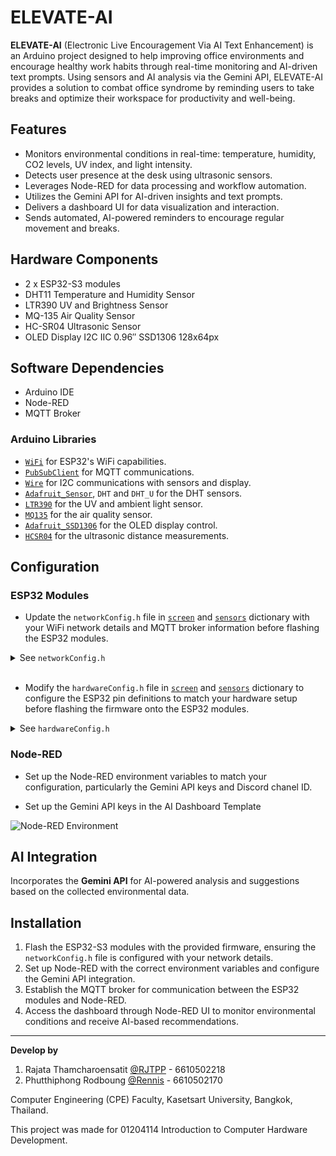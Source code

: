 # ELEVATE-AI

**ELEVATE-AI** (Electronic Live Encouragement Via AI Text Enhancement) is an Arduino project designed to help improving office environments and encourage healthy work habits through real-time monitoring and AI-driven text prompts. Using sensors and AI analysis via the Gemini API, ELEVATE-AI provides a solution to combat office syndrome by reminding users to take breaks and optimize their workspace for productivity and well-being.

## Features

- Monitors environmental conditions in real-time: temperature, humidity, CO2 levels, UV index, and light intensity.
- Detects user presence at the desk using ultrasonic sensors.
- Leverages Node-RED for data processing and workflow automation.
- Utilizes the Gemini API for AI-driven insights and text prompts.
- Delivers a dashboard UI for data visualization and interaction.
- Sends automated, AI-powered reminders to encourage regular movement and breaks.

## Hardware Components

- 2 x ESP32-S3 modules
- DHT11 Temperature and Humidity Sensor
- LTR390 UV and Brightness Sensor
- MQ-135 Air Quality Sensor
- HC-SR04 Ultrasonic Sensor
- OLED Display I2C IIC 0.96″ SSD1306 128x64px

## Software Dependencies

- Arduino IDE
- Node-RED
- MQTT Broker

### Arduino Libraries

- [`WiFi`](https://github.com/arduino-libraries/WiFi) for ESP32's WiFi capabilities.
- [`PubSubClient`](https://github.com/knolleary/pubsubclient) for MQTT communications.
- [`Wire`](https://www.arduino.cc/reference/en/language/functions/communication/wire/) for I2C communications with sensors and display.
- [`Adafruit_Sensor`](https://github.com/adafruit/Adafruit_Sensor), `DHT` and `DHT_U` for the DHT sensors.
- [`LTR390`](https://github.com/levkovigor/LTR390) for the UV and ambient light sensor.
- [`MQ135`](https://github.com/NuclearPhoenixx/MQ135) for the air quality sensor.
- [`Adafruit_SSD1306`](https://github.com/adafruit/Adafruit_SSD1306) for the OLED display control.
- [`HCSR04`](https://github.com/gamegine/HCSR04-ultrasonic-sensor-lib) for the ultrasonic distance measurements.

## Configuration

### ESP32 Modules

- Update the `networkConfig.h` file in [`screen`](screen/networkConfig.h) and [`sensors`](/sensors/networkConfig.h) dictionary with your WiFi network details and MQTT broker information before flashing the ESP32 modules.

<details>

<summary>See <code>networkConfig.h</code></summary>

```c
#define WIFI_SSID    "<WIFI_SSID>"    // Config here
#define WIFI_PASS    "<WIFI_PASS>"    // Config here
#define MQTT_BROKER  "<MQTT_BROKER>"  // Config here
#define MQTT_USER    "<MQTT_USER>"    // Config here
#define MQTT_PASS    "<MQTT_PASS>"    // Config here


#define TOPIC_PREFIX "<TOPIC_PREFIX>" // Config here
#define TOPIC_DATA_PREFIX TOPIC_PREFIX "/sensors"

#define TOPIC_TEMPERATURE TOPIC_DATA_PREFIX "/temperature"
#define TOPIC_HUMIDITY TOPIC_DATA_PREFIX "/humidity"
#define TOPIC_AIR TOPIC_DATA_PREFIX "/air_quality"
#define TOPIC_UV TOPIC_DATA_PREFIX "/uv"
#define TOPIC_LIGHT TOPIC_DATA_PREFIX "/light"
#define TOPIC_JSON TOPIC_DATA_PREFIX "/json"

#define TOPIC_SITTING_PREFIX TOPIC_PREFIX "/sitting"
#define TOPIC_IS_SITTING TOPIC_SITTING_PREFIX "/is_sitting"
#define TOPIC_SITTING_DISTANCE TOPIC_SITTING_PREFIX "/distance"
#define TOPIC_SITTING_TIME TOPIC_SITTING_PREFIX "/time"
#define TOPIC_SITTING_JSON TOPIC_SITTING_PREFIX "/json"
#define TOPIC_SITTING_RESET TOPIC_SITTING_PREFIX "/reset"

#define TOPIC_TIME TOPIC_PREFIX "/time"


#define TOPIC_AI TOPIC_PREFIX "/ai/auto"

#define TOPIC_DEBUG TOPIC_PREFIX "/debug/data"
```

</details>

<br>

- Modify the `hardwareConfig.h` file in [`screen`](screen/hardwareConfig.h) and [`sensors`](sensors/hardwareConfig.h) dictionary to configure the ESP32 pin definitions to match your hardware setup before flashing the firmware onto the ESP32 modules.

<details>

<summary>See <code>hardwareConfig.h</code></summary>

<br>

```c
// screen/hardwareConfig.h

#define SCREEN_WIDTH 128
#define SCREEN_HEIGHT 64
#define REFRESH_DELAY 16

#define OLED_SCL_PIN 47
#define OLED_SDA_PIN 48

#define US_ECHO_PIN 4
#define US_TRIGGER_PIN 5

#define LED_RED_PIN 42
#define LED_YELLOW_PIN 41
#define LED_GREEN_PIN 40
#define SWITCH_PIN 2
```

```c
// sensors/hardwareConfig.h

#define LTR390_I2C_ADDRESS 0x53
#define LTR_SDA_PIN 21
#define LTR_SCL_PIN 20

#define MQ135_DO_PIN 13
#define MQ135_AO_PIN 14

#define DHTPIN 15
#define DHTTYPE DHT11

#define LED_RED_PIN 42
#define LED_YELLOW_PIN 41
#define LED_GREEN_PIN 40
#define SWITCH_PIN 2
```

</details>

### Node-RED

- Set up the Node-RED environment variables to match your configuration, particularly the Gemini API keys and Discord chanel ID.

- Set up the Gemini API keys in the AI Dashboard Template

![Node-RED Environment](https://github.com/RJTPP/elevate-ai/assets/97868966/fb674c98-f0c1-46ac-9944-488450d92f25)

## AI Integration

Incorporates the **Gemini API** for AI-powered analysis and suggestions based on the collected environmental data.

## Installation

1. Flash the ESP32-S3 modules with the provided firmware, ensuring the `networkConfig.h` file is configured with your network details.
2. Set up Node-RED with the correct environment variables and configure the Gemini API integration.
3. Establish the MQTT broker for communication between the ESP32 modules and Node-RED.
4. Access the dashboard through Node-RED UI to monitor environmental conditions and receive AI-based recommendations.

---

**Develop by**

1. Rajata Thamcharoensatit [@RJTPP](https://github.com/RJTPP) - 6610502218
2. Phutthiphong Rodboung [@Rennis](https://github.com/PRennis) - 6610502170

Computer Engineering (CPE) Faculty, Kasetsart University, Bangkok, Thailand. 

This project was made for 01204114 Introduction to Computer Hardware Development.
